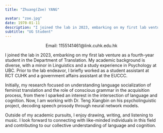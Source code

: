 ```yaml
---
title: "Zhuang(Zoe) YANG"

avatar: "zoe.jpg"
date: 1970-01-11
description: "I joined the lab in 2023, embarking on my first lab venture as a fourth-year student..."
subtitle: "UG Student"
---
```

<p align="center">
    Email: 1155141461@link.cuhk.edu.hk
</p>

I joined the lab in 2023, embarking on my first lab venture as a fourth-year student in the Department of Translation. My academic background is diverse, with a minor in Linguistics and a study experience in Psychology at UBC. Prior to the lab endeavor, I briefly worked as a student assistant at RCT CUHK and a government affairs assistant at the EUCCC. 

Initially, my research focused on understanding language socialization of feminist translation and the role of conscious grammar in the acquisition process, from there I sparked an interest in the intersection of language and cognition. Now, I am working with Dr. Teng Xiangbin on his psycholinguistic project, decoding speech prosody through neural network models.

Outside of my academic pursuits, I enjoy drawing, writing, and listening to music. I look forward to connecting with like-minded individuals in this field and contributing to our collective understanding of language and cognition.

